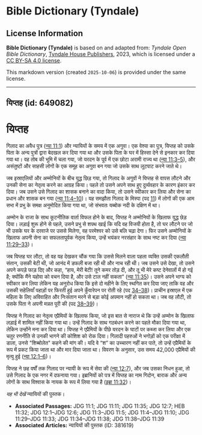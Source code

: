 # Bible Dictionary (Tyndale)

## License Information

**Bible Dictionary (Tyndale)** is based on and adapted from: _Tyndale Open Bible Dictionary_, [Tyndale House Publishers](https://tyndaleopenresources.com/), 2023, which is licensed under a [CC BY-SA 4.0 license](https://creativecommons.org/licenses/by-sa/4.0/legalcode.en).

This markdown version (created `2025-10-06`) is provided under the same license.



--------------------------------

## यिप्तह (id: 649082)

यिप्तह
======

गिलाद का अवैध पुत्र ([न्या 11:1](https://ref.ly/Judg11:1)) और न्यायियों के समय में एक अगुवा। एक वेश्या का पुत्र, यिप्तह को उसके पिता के अन्य पुत्रों द्वारा बेदखल कर दिया गया था और उसके पिता के घर में हिस्सा देने से इनकार कर दिया गया था। वह तोब की भूमि में चला गया, जो यरदन के पूर्व में एक छोटा अरामी राज्य था ([न्या 11:3–5](https://ref.ly/Judg11:3-Judg11:5)), और असंतुष्टों और साहसी लोगों के एक समूह का अगुवा बन गया जो उसके साथ लूटपाट करने जाते थे।

जब इस्राएलियों और अम्मोनियों के बीच युद्ध छिड़ गया, तो गिलाद के अगुवों ने यिप्तह से वापस लौटने और उनकी सेना का नेतृत्व करने का आग्रह किया। पहले तो उसने अपने साथ हुए दुर्व्यवहार के कारण इंकार कर दिया। जब उसने उसे गिलाद का शासक बनाने का वादा किया, तो उसने स्वीकार कर लिया और सेना का प्रधान और शासक बन गया ([न्या 11:4–10](https://ref.ly/Judg11:4-Judg11:10))। यह समझौता गिलाद के मिस्पा (पद [11](https://ref.ly/Judg11:11)) में लोगों की एक आम सभा में प्रभु के समक्ष अनुमोदित किया गया था, जो संभवतः यब्बोक नदी के दक्षिण में था।

अम्मोन के राजा के साथ कूटनीतिक वार्ता विफल होने के बाद, यिप्तह ने अम्मोनियों के खिलाफ युद्ध छेड़ दिया। लड़ाई शुरू होने से पहले, उसने प्रभु से शपथ खाई कि यदि वह विजयी होता है, तो घर लौटने पर जो भी उसके घर के दरवाजे पर उससे मिलेगा, वह परमेश्वर को उसे बलि चढ़ा देगा। फिर उसने अम्मोनियों के खिलाफ अपनी सेना का सफलतापूर्वक नेतृत्व किया, उन्हें भयंकर नरसंहार के साथ नष्ट कर दिया ([न्या 11:29–33](https://ref.ly/Judg11:29-Judg11:33))।

जब यिप्तह घर लौटा, तो वह यह देखकर चौंक गया कि उससे मिलने वाला पहला व्यक्ति उसकी एकलौती संतान, उसकी बेटी थी, जो आनंद में डफली बजा रही थी और नाच रही थी। जब उसने उसे देखा, तो उसने अपने कपड़े फाड़ दिए और कहा, “हाय, मेरी बेटी! तूने कमर तोड़ दी, और तू भी मेरे कष्ट देनेवालों में हो गई है; क्योंकि मैंने यहोवा को वचन दिया है, और उसे टाल नहीं सकता” ([न्या 11:35](https://ref.ly/Judg11:35))। उसने अपने भाग्य को स्वीकार कर लिया लेकिन यह अनुरोध किया कि इसे दो महीने के लिए स्थगित कर दिया जाए ताकि वह और उसकी सहेलियाँ पहाड़ों पर फिरती हुई अपने कुँवारेपन पर रोती रहे (पद [34–38](https://ref.ly/Judg11:34-Judg11:38))। प्राचीन इस्राएल में एक महिला के लिए अविवाहित और निःसंतान मरने से बड़ा कोई अपमान नहीं हो सकता था। जब वह लौटी, तो उसके पिता ने अपनी मन्नत पूरी की (पद [38–39](https://ref.ly/Judg11:38-Judg11:39))।

यिप्तह ने गिलाद का नेतृत्व एप्रैमियों के खिलाफ किया, जो इस बात से नाराज थे कि उन्हें अम्मोन के खिलाफ लड़ाई में शामिल नहीं किया गया था। उन्हें गिलाद के साथ गठबंधन करने का पहले मौका दिया गया था, लेकिन उन्होंने मना कर दिया था। यिप्तह ने एप्रैमियों के पीछे यरदन के घाटों पर कब्जा कर लिया और एक चतुर रणनीति से उनकी भागने की कोशिश को रोक दिया। गिलादी पहरुओं ने भगोड़ों को एक परीक्षा में डाला, उनसे "शिब्बोलेत" कहने की मांग की। यदि वे “श” का उच्चारण नहीं कर पाते, तो उन्हें एप्रैमियों के रूप में प्रकट किया जाता था और मार दिया जाता था। विवरण के अनुसार, उस समय 42,000 एप्रैमियों की मृत्यु हुई ([न्या 12:1–6](https://ref.ly/Judg12:1-Judg12:6))।

यिप्तह ने छह वर्षों तक गिलाद पर न्यायी के रूप में सेवा की ([न्या 12:7](https://ref.ly/Judg12:7)), और जब उसका निधन हुआ, तो उसे गिलाद के एक नगर में दफनाया गया। इब्रानियों को पत्र में यिप्तह का नाम गिदोन, बाराक और अन्य लोगों के साथ विश्वास के नायक के रूप में लिया गया है ([इब्रा 11:32](https://ref.ly/Heb11:32))।

*यह भी देखें* न्यायियों की पुस्तक।

* **Associated Passages:** JDG 11:1; JDG 11:11; JDG 11:35; JDG 12:7; HEB 11:32; JDG 12:1–JDG 12:6; JDG 11:3–JDG 11:5; JDG 11:4–JDG 11:10; JDG 11:29–JDG 11:33; JDG 11:34–JDG 11:38; JDG 11:38–JDG 11:39
* **Associated Articles:** न्यायियों की पुस्तक  (ID: 381619)

